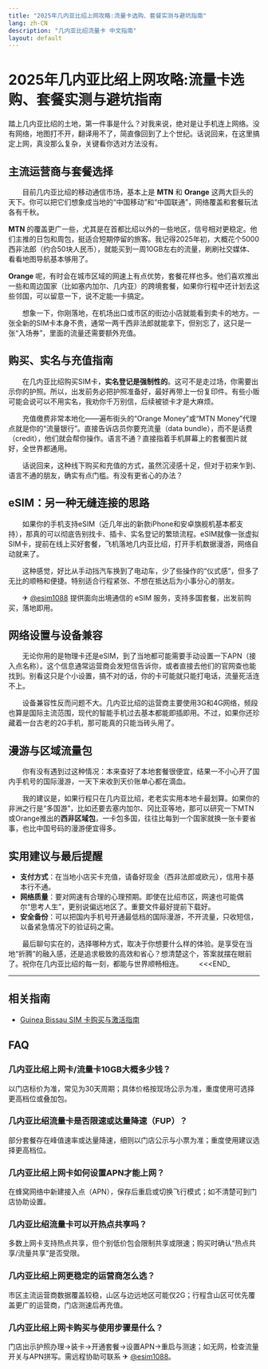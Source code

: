 ```yaml
---
title: "2025年几内亚比绍上网攻略:流量卡选购、套餐实测与避坑指南"
lang: zh-CN
description: "几内亚比绍流量卡 中文指南"
layout: default
---
```

# 2025年几内亚比绍上网攻略:流量卡选购、套餐实测与避坑指南

踏上几内亚比绍的土地，第一件事是什么？对我来说，绝对是让手机连上网络。没有网络，地图打不开，翻译用不了，简直像回到了上个世纪。话说回来，在这里搞定上网，真没那么复杂，关键看你选对方法没有。

## 主流运营商与套餐选择

　　目前几内亚比绍的移动通信市场，基本上是 **MTN** 和 **Orange** 这两大巨头的天下。你可以把它们想象成当地的“中国移动”和“中国联通”，网络覆盖和套餐玩法各有千秋。

  **MTN** 的覆盖更广一些，尤其是在首都比绍以外的一些地区，信号相对更稳定。他们主推的日包和周包，挺适合短期停留的旅客。我记得2025年初，大概花个5000西非法郎（约合50块人民币），就能买到一周10GB左右的流量，刷刷社交媒体、看看地图导航基本够用了。

  **Orange** 呢，有时会在城市区域的网速上有点优势，套餐花样也多。他们喜欢推出一些和周边国家（比如塞内加尔、几内亚）的跨境套餐，如果你行程中还计划去这些邻国，可以留意一下，说不定能一卡搞定。

　　想象一下，你刚落地，在机场出口或市区的街边小店就能看到卖卡的地方。一张全新的SIM卡本身不贵，通常一两千西非法郎就能拿下，但别忘了，这只是一张“入场券”，里面的流量还需要额外充值。

## 购买、实名与充值指南

　　在几内亚比绍购买SIM卡，**实名登记是强制性的**。这可不是走过场，你需要出示你的护照。所以，出发前务必把护照准备好，最好再带上一份复印件。有些小贩可能会说可以不用实名，我劝你千万别信，后续被锁卡才是大麻烦。

　　充值缴费非常本地化——遍布街头的“Orange Money”或“MTN Money”代理点就是你的“流量银行”。直接告诉店员你要充流量（data bundle），而不是话费（credit），他们就会帮你操作。语言不通？直接指着手机屏幕上的套餐图片就好，全世界都通用。

　　话说回来，这种线下购买和充值的方式，虽然沉浸感十足，但对于初来乍到、语言不通的朋友，确实有点门槛。有没有更省心的办法？

## eSIM：另一种无缝连接的思路

　　如果你的手机支持eSIM（近几年出的新款iPhone和安卓旗舰机基本都支持），那真的可以彻底告别找卡、插卡、实名登记的繁琐流程。eSIM就像一张虚拟SIM卡，提前在线上买好套餐，飞机落地几内亚比绍，打开手机数据漫游，网络自动就来了。

　　这种感觉，好比从手动挡汽车换到了电动车，少了些操作的“仪式感”，但多了无比的顺畅和便捷。特别适合行程紧张、不想在抵达后为小事分心的朋友。

　　✈ [@esim1088](https://t.me/s/esim1088) 提供面向出境通信的 eSIM 服务，支持多国套餐，出发前购买，落地即用。

## 网络设置与设备兼容

　　无论你用的是物理卡还是eSIM，到了当地都可能需要手动设置一下APN（接入点名称）。这个信息通常运营商会发短信告诉你，或者直接去他们的官网查也能找到。别看这只是个小设置，搞不对的话，你的卡可能就只能打电话，流量死活连不上。

　　设备兼容性反而问题不大。几内亚比绍的运营商主要使用3G和4G网络，频段也算是国际主流范围，现代的智能手机过去基本都能即插即用。不过，如果你还珍藏着一台古老的2G手机，那可能真的只能当砖头用了。

## 漫游与区域流量包

　　你有没有遇到过这种情况：本来查好了本地套餐很便宜，结果一不小心开了国内手机号的国际漫游，一天下来收到天价账单心都在滴血。

　　我的建议是，如果行程只在几内亚比绍，老老实实用本地卡最划算。如果你的非洲之行是“多国游”，比如还要去塞内加尔、冈比亚等地，那可以研究一下MTN或Orange推出的**西非区域包**，一卡包多国，往往比每到一个国家就换一张卡要省事，也比中国号码的漫游便宜得多。

## 实用建议与最后提醒

*   **支付方式**：在当地小店买卡充值，请备好现金（西非法郎或欧元），信用卡基本行不通。
*   **网络质量**：要对网速有合理的心理预期。即使在比绍市区，网速也可能偶尔“思考人生”，更别说偏远地区了。重要文件最好提前下载好。
*   **安全备份**：可以把国内手机号开通最低档的国际漫游，不开流量，只收短信，以备紧急情况下的验证码之需。

　　最后聊句实在的，选择哪种方式，取决于你想要什么样的体验。是享受在当地“折腾”的融入感，还是追求极致的高效和省心？想清楚这个，答案就摆在眼前了。祝你在几内亚比绍的每一刻，都能与世界顺畅相连。
　　<<<END_

<!-- crosslink -->
---

## 相关指南

- [Guinea Bissau SIM 卡购买与激活指南](https://faciylike.github.io/guinea-bissau-sim-guides)

<!-- BEGIN_GUINEA_BISSAU_FAQ -->
## FAQ

### 几内亚比绍上网卡/流量卡10GB大概多少钱？
以门店标价为准，常见为30天周期；具体价格按现场公示为准，重度使用可选择更高档位或叠加包。

### 几内亚比绍流量卡是否限速或达量降速（FUP）？
部分套餐存在峰值速率或达量降速，细则以门店公示与小票为准；重度使用建议选择更高档位。

### 几内亚比绍上网卡如何设置APN才能上网？
在蜂窝网络中新建接入点（APN），保存后重启或切换飞行模式；如不清楚可到门店协助设置。

### 几内亚比绍流量卡可以开热点共享吗？
多数上网卡支持热点共享，但个别低价包会限制共享或限速；购买时确认“热点共享/流量共享”是否受限。

### 几内亚比绍上网更稳定的运营商怎么选？
市区主流运营商数据覆盖较稳，山区与边远地区可能仅2G；行程含山区可优先覆盖更广的运营商，门店测速后再充值。

### 几内亚比绍上网卡购买与使用步骤是什么？
门店出示护照办理→装卡→开通套餐→设置APN→重启与测速；如无网，检查流量开关与APN拼写。需远程协助可联系 ✈ [@esim1088](https://t.me/s/esim1088)。

<script type="application/ld+json">
{"@context": "https://schema.org", "@type": "FAQPage", "mainEntity": [{"@type": "Question", "name": "几内亚比绍上网卡/流量卡10GB大概多少钱？", "acceptedAnswer": {"@type": "Answer", "text": "以门店标价为准，常见为30天周期；具体价格按现场公示为准，重度使用可选择更高档位或叠加包。"}}, {"@type": "Question", "name": "几内亚比绍流量卡是否限速或达量降速（FUP）？", "acceptedAnswer": {"@type": "Answer", "text": "部分套餐存在峰值速率或达量降速，细则以门店公示与小票为准；重度使用建议选择更高档位。"}}, {"@type": "Question", "name": "几内亚比绍上网卡如何设置APN才能上网？", "acceptedAnswer": {"@type": "Answer", "text": "在蜂窝网络中新建接入点（APN），保存后重启或切换飞行模式；如不清楚可到门店协助设置。"}}, {"@type": "Question", "name": "几内亚比绍流量卡可以开热点共享吗？", "acceptedAnswer": {"@type": "Answer", "text": "多数上网卡支持热点共享，但个别低价包会限制共享或限速；购买时确认“热点共享/流量共享”是否受限。"}}, {"@type": "Question", "name": "几内亚比绍上网更稳定的运营商怎么选？", "acceptedAnswer": {"@type": "Answer", "text": "市区主流运营商数据覆盖较稳，山区与边远地区可能仅2G；行程含山区可优先覆盖更广的运营商，门店测速后再充值。"}}, {"@type": "Question", "name": "几内亚比绍上网卡购买与使用步骤是什么？", "acceptedAnswer": {"@type": "Answer", "text": "门店出示护照办理→装卡→开通套餐→设置APN→重启与测速；如无网，检查流量开关与APN拼写。需远程协助可联系 ✈ @esim1088。"}}]}
</script>
<!-- END_GUINEA_BISSAU_FAQ -->
